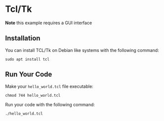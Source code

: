 # Tcl/Tk

**Note** this example requires a GUI interface 

## Installation

You can install TCL/Tk on Debian like systems with the following command:

`sudo apt install tcl`

## Run Your Code

Make your `hello_world.tcl` file executable:

`chmod 744 hello_world.tcl`

Run your code with the following command:

`./hello_world.tcl`
